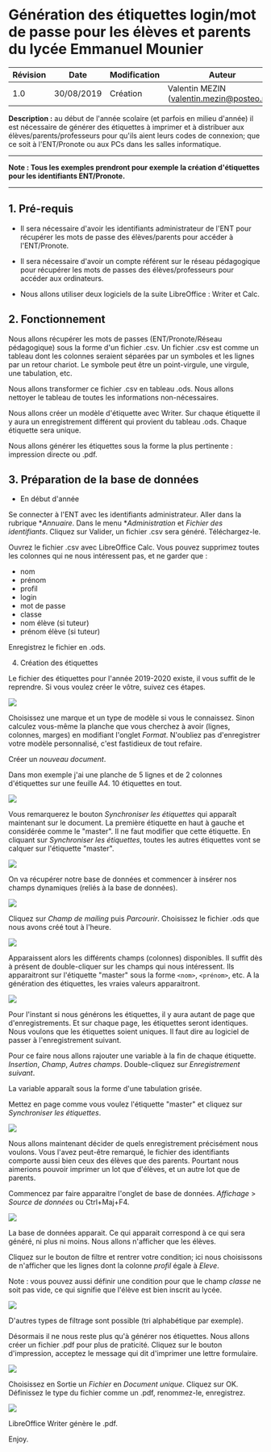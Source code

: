 # Génération des étiquettes login/mot de passe pour les élèves et parents du lycée Emmanuel Mounier

|Révision|Date|Modification|Auteur|
|-----|-----|-----|-----|
|1.0|30/08/2019|Création|Valentin MEZIN (valentin.mezin@posteo.net)|

**Description :** au début de l'année scolaire (et parfois en milieu d'année) il est nécessaire de générer des étiquettes à imprimer et à distribuer aux élèves/parents/professeurs pour qu'ils aient leurs codes de connexion; que ce soit à l'ENT/Pronote ou aux PCs dans les salles informatique.

___
**Note : Tous les exemples prendront pour exemple la création d'étiquettes pour les identifiants ENT/Pronote.**
___

## 1. Pré-requis 

- Il sera nécessaire d'avoir les identifiants administrateur de l'ENT pour récupérer les mots de passe des élèves/parents pour accéder à l'ENT/Pronote.
 
- Il sera nécessaire d'avoir un compte référent sur le réseau pédagogique pour récupérer les mots de passes des élèves/professeurs pour accéder aux ordinateurs.
 
- Nous allons utiliser deux logiciels de la suite LibreOffice : Writer et Calc.
 

## 2. Fonctionnement

Nous allons récupérer les mots de passes (ENT/Pronote/Réseau pédagogique) sous la forme d'un fichier .csv. Un fichier .csv est comme un tableau dont les colonnes seraient séparées par un symboles et les lignes par un retour chariot. Le symbole peut être un point-virgule, une virgule, une tabulation, etc.

Nous allons transformer ce fichier .csv en tableau .ods. Nous allons nettoyer le tableau de toutes les informations non-nécessaires.

Nous allons créer un modèle d'étiquette avec Writer. Sur chaque étiquette il y aura un enregistrement différent qui provient du tableau .ods. Chaque étiquette sera unique.

Nous allons générer les étiquettes sous la forme la plus pertinente : impression directe ou .pdf.

## 3. Préparation de la base de données

- En début d'année

Se connecter à l'ENT avec les identifiants administrateur.
Aller dans la rubrique **Annuaire*. Dans le menu **Administration* et *Fichier des identifiants*. Cliquez sur Valider, un fichier .csv sera généré. Téléchargez-le.

Ouvrez le fichier .csv avec LibreOffice Calc. Vous pouvez supprimez toutes les colonnes qui ne nous intéressent pas, et ne garder que :
- nom
- prénom
- profil
- login
- mot de passe
- classe
- nom élève (si tuteur)
- prénom élève (si tuteur)

Enregistrez le fichier en .ods.
	
4. Création des étiquettes

Le fichier des étiquettes pour l'année 2019-2020 existe, il vous suffit de le reprendre. Si vous voulez créer le vôtre, suivez ces étapes.

![](./etiquettes_a.png)

Choisissez une marque et un type de modèle si vous le connaissez. Sinon calculez vous-même la planche que vous cherchez à avoir (lignes, colonnes, marges) en modifiant l'onglet *Format*. N'oubliez pas d'enregistrer votre modèle personnalisé, c'est fastidieux de tout refaire.

Créer un *nouveau document*.

Dans mon exemple j'ai une planche de 5 lignes et de 2 colonnes d'étiquettes sur une feuille A4. 10 étiquettes en tout.

![](./etiquettes_b.png)

Vous remarquerez le bouton *Synchroniser les étiquettes* qui apparaît maintenant sur le document. La première étiquette en haut à gauche et considérée comme le "master". Il ne faut modifier que cette étiquette. En cliquant sur *Synchroniser les étiquettes*, toutes les autres étiquettes vont se calquer sur l'étiquette "master".

![](./etiquettes_c.png)

On va récupérer notre base de données et commencer à insérer nos champs dynamiques (reliés à la base de données).

![](./etiquettes_d.png)

Cliquez sur *Champ de mailing* puis *Parcourir*. Choisissez le fichier .ods que nous avons créé tout à l'heure.

![](./etiquettes_e.png)

Apparaissent alors les différents champs (colonnes) disponibles. Il suffit dès à présent de double-cliquer sur les champs qui nous intéressent. Ils apparaitront sur l'étiquette "master" sous la forme `<nom>`, `<prénom>`, etc. A la génération des étiquettes, les vraies valeurs apparaitront.

![](./etiquettes_f.png)

Pour l'instant si nous générons les étiquettes, il y aura autant de page que d'enregistrements. Et sur chaque page, les étiquettes seront identiques. Nous voulons que les étiquettes soient uniques.
Il faut dire au logiciel de passer à l'enregistrement suivant.

Pour ce faire nous allons rajouter une variable à la fin de chaque étiquette. *Insertion*, *Champ*, *Autres champs*. Double-cliquez sur *Enregistrement suivant*.

La variable apparaît sous la forme d'une tabulation grisée.

Mettez en page comme vous voulez l'étiquette "master" et cliquez sur *Synchroniser les étiquettes*.

![](./etiquettes_g.png)

Nous allons maintenant décider de quels enregistrement précisément nous voulons. Vous l'avez peut-être remarqué, le fichier des identifiants comporte aussi bien ceux des élèves que des parents. Pourtant nous aimerions pouvoir imprimer un lot que d'élèves, et un autre lot que de parents.

Commencez par faire apparaitre l'onglet de base de données. *Affichage* > *Source de données* ou Ctrl+Maj+F4.

![](./etiquettes_h.png)

La base de données apparait. Ce qui apparait correspond à ce qui sera généré, ni plus ni moins. Nous allons n'afficher que les élèves.

Cliquez sur le bouton de filtre et rentrer votre condition; ici nous choisissons de n'afficher que les lignes dont la colonne *profil* égale à *Eleve*.

Note : vous pouvez aussi définir une condition pour que le champ *classe* ne soit pas vide, ce qui signifie que l'élève est bien inscrit au lycée.

![](./etiquettes_i.png)

D'autres types de filtrage sont possible (tri alphabétique par exemple).

Désormais il ne nous reste plus qu'à générer nos étiquettes. Nous allons créer un fichier .pdf pour plus de praticité.
Cliquez sur le bouton d'impression, acceptez le message qui dit d'imprimer une lettre formulaire.

![](./etiquettes_j.png)

Choisissez en Sortie un *Fichier* en *Document unique*. Cliquez sur OK. Définissez le type du fichier comme un .pdf, renommez-le, enregistrez.

![](./etiquettes_k.png)

LibreOffice Writer génère le .pdf.

Enjoy.
